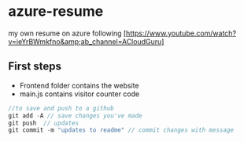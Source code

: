 # azure-resume
my own resume on azure following [https://www.youtube.com/watch?v=ieYrBWmkfno&amp;ab_channel=ACloudGuru]


## First steps
- Frontend folder contains the website
- main.js contains visitor counter code

```js
//to save and push to a github
git add -A // save changes you've made
git push  // updates
git commit -m "updates to readme" // commit changes with message
```

